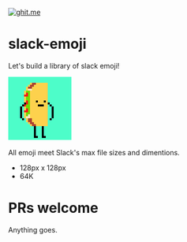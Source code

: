 [![ghit.me](https://ghit.me/badge.svg?repo=TheBox193/slack-emoji)](https://ghit.me/repo/TheBox193/slack-emoji)

# slack-emoji
Let's build a library of slack emoji!

![Alt text](/gif/pedro.gif?raw=true "Optional Title")

All emoji meet Slack's max file sizes and dimentions.
* 128px x 128px
* 64K

# PRs welcome
Anything goes.
